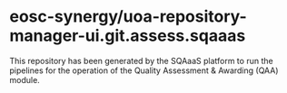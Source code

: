 # eosc-synergy/uoa-repository-manager-ui.git.assess.sqaaas
This repository has been generated by the SQAaaS platform to run the pipelines
for the operation of the
Quality Assessment & Awarding (QAA)
module.